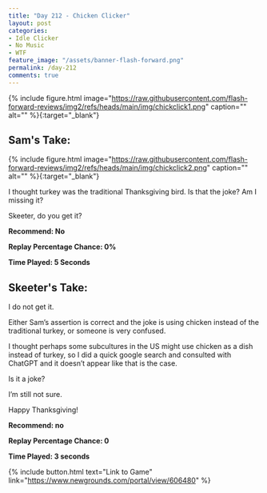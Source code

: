 ```yaml
---
title: "Day 212 - Chicken Clicker"
layout: post
categories:
- Idle Clicker
- No Music
- WTF
feature_image: "/assets/banner-flash-forward.png"
permalink: /day-212
comments: true
---
```


{% include figure.html image="https://raw.githubusercontent.com/flash-forward-reviews/img2/refs/heads/main/img/chickclick1.png" caption="" alt="" %}{:target="_blank"}
 
## Sam's Take:

{% include figure.html image="https://raw.githubusercontent.com/flash-forward-reviews/img2/refs/heads/main/img/chickclick2.png" caption="" alt="" %}{:target="_blank"}

I thought turkey was the traditional Thanksgiving bird. Is that the joke? Am I missing it?

Skeeter, do you get it?

**Recommend: No**

**Replay Percentage Chance: 0%**

**Time Played: 5 Seconds** 

## Skeeter's Take:

I do not get it. 

Either Sam’s assertion is correct and the joke is using chicken instead of the traditional turkey, or someone is very confused. 

I thought perhaps some subcultures in the US might use chicken as a dish instead of turkey, so I did a quick google search and consulted with ChatGPT and it doesn’t appear like that is the case. 

Is it a joke? 

I’m still not sure. 

Happy Thanksgiving!

**Recommend: no**

**Replay Percentage Chance: 0**

**Time Played: 3 seconds** 

{% include button.html text="Link to Game" link="https://www.newgrounds.com/portal/view/606480" %}